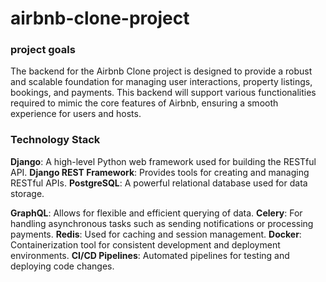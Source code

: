 # airbnb-clone-project

<h3> project goals</h3>

<p>The backend for the Airbnb Clone project is designed to provide a robust and scalable foundation for managing user interactions, property listings, bookings, and payments. This backend will support various functionalities required to mimic the core features of Airbnb, ensuring a smooth experience for users and hosts.</p>

<h3> Technology Stack</h3>

<b>Django</b>: A high-level Python web framework used for building the RESTful API.
<b>Django REST Framework</b>: Provides tools for creating and managing RESTful APIs.
<b>PostgreSQL</b>: A powerful relational database used for data storage.

<b>GraphQL</b>: Allows for flexible and efficient querying of data.
<b>Celery</b>: For handling asynchronous tasks such as sending notifications or processing payments.
<b>Redis</b>: Used for caching and session management.
<b>Docker</b>: Containerization tool for consistent development and deployment environments.
<b>CI/CD Pipelines</b>: Automated pipelines for testing and deploying code changes.
